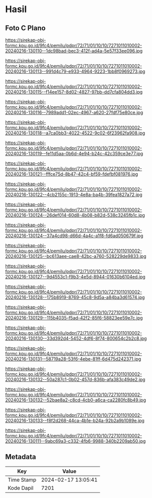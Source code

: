 # Hasil

## Foto C Plano

https://sirekap-obj-formc.kpu.go.id/9fc4/pemilu/pdpr/72/71/01/10/10/7271011010002-20240216-130110--1dc98bad-bec3-412f-ad4a-5e57f33ee096.jpg

https://sirekap-obj-formc.kpu.go.id/9fc4/pemilu/pdpr/72/71/01/10/10/7271011010002-20240216-130113--991d4c79-e933-4964-9223-1bb8f0969273.jpg

https://sirekap-obj-formc.kpu.go.id/9fc4/pemilu/pdpr/72/71/01/10/10/7271011010002-20240216-130115--f14ee157-8d02-4827-97bb-dd7cfa804dd3.jpg

https://sirekap-obj-formc.kpu.go.id/9fc4/pemilu/pdpr/72/71/01/10/10/7271011010002-20240216-130116--7989add1-02ec-4967-a620-27fdf75e80ce.jpg

https://sirekap-obj-formc.kpu.go.id/9fc4/pemilu/pdpr/72/71/01/10/10/7271011010002-20240216-130118--a7ca0bb3-4022-4522-9c02-6f23962fa908.jpg

https://sirekap-obj-formc.kpu.go.id/9fc4/pemilu/pdpr/72/71/01/10/10/7271011010002-20240216-130119--fe11d5aa-0b6d-4e94-b24c-42c359ce3e77.jpg

https://sirekap-obj-formc.kpu.go.id/9fc4/pemilu/pdpr/72/71/01/10/10/7271011010002-20240216-130121--fffce75d-8b47-42c4-bf59-fdefbf081976.jpg

https://sirekap-obj-formc.kpu.go.id/9fc4/pemilu/pdpr/72/71/01/10/10/7271011010002-20240216-130122--4cb2155c-1913-4e8a-ba4b-39fea1827a72.jpg

https://sirekap-obj-formc.kpu.go.id/9fc4/pemilu/pdpr/72/71/01/10/10/7271011010002-20240216-130124--26def014-60d8-4b08-b82d-538c3245fb1c.jpg

https://sirekap-obj-formc.kpu.go.id/9fc4/pemilu/pdpr/72/71/01/10/10/7271011010002-20240216-130124--37a4cd98-d66d-4a4c-a1f8-fd6ad050679f.jpg

https://sirekap-obj-formc.kpu.go.id/9fc4/pemilu/pdpr/72/71/01/10/10/7271011010002-20240216-130125--bc613aee-cae8-42bc-a760-528229de9833.jpg

https://sirekap-obj-formc.kpu.go.id/9fc4/pemilu/pdpr/72/71/01/10/10/7271011010002-20240216-130127--9d4553c1-f9b3-4e5d-8944-01630b6104ed.jpg

https://sirekap-obj-formc.kpu.go.id/9fc4/pemilu/pdpr/72/71/01/10/10/7271011010002-20240216-130128--175b8919-8769-45c8-9d5a-a84ba3d61574.jpg

https://sirekap-obj-formc.kpu.go.id/9fc4/pemilu/pdpr/72/71/01/10/10/7271011010002-20240216-130129--115b4035-f5ad-42f2-85f6-58823ee59e7c.jpg

https://sirekap-obj-formc.kpu.go.id/9fc4/pemilu/pdpr/72/71/01/10/10/7271011010002-20240216-130130--33d392d4-5452-4df6-8f74-800654c2b2c8.jpg

https://sirekap-obj-formc.kpu.go.id/9fc4/pemilu/pdpr/72/71/01/10/10/7271011010002-20240216-130131--58719a28-53f6-4ebe-81ff-6d475d242371.jpg

https://sirekap-obj-formc.kpu.go.id/9fc4/pemilu/pdpr/72/71/01/10/10/7271011010002-20240216-130132--50a287c1-0b02-457d-836b-afa383c49de2.jpg

https://sirekap-obj-formc.kpu.go.id/9fc4/pemilu/pdpr/72/71/01/10/10/7271011010002-20240216-130132--52bae8a2-c8cd-4cb0-a6ca-ca2280fc8b49.jpg

https://sirekap-obj-formc.kpu.go.id/9fc4/pemilu/pdpr/72/71/01/10/10/7271011010002-20240216-130133--f8f2d268-44ca-4b1e-b24a-92b2a9b1089e.jpg

https://sirekap-obj-formc.kpu.go.id/9fc4/pemilu/pdpr/72/71/01/10/10/7271011010002-20240216-130111--9abc69a3-c332-4fb6-9988-340b2209ab50.jpg


## Metadata

| Key        | Value               |
| ---------- | ------------------- |
| Time Stamp | 2024-02-17 13:05:41 |
| Kode Dapil | 7201                |



